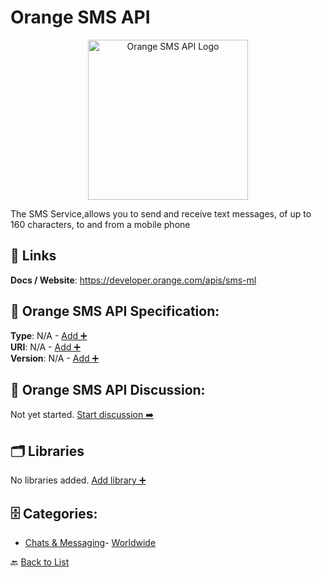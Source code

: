 # Orange SMS API
<p align="center">
    <img width="256" src="https://raw.githubusercontent.com/apis-list/apis-list/main/apis/orange-sms-api/logo_256x256.png" alt="Orange SMS API Logo"/>
</p>
The SMS Service,allows you to send and receive text messages, of up to 160 characters, to and from a mobile phone

##  🔗 Links
**Docs / Website**: https://developer.orange.com/apis/sms-ml

## 🧬 Orange SMS API Specification:
**Type**: N/A - [Add ➕](https://github.com/apis-list/apis-list/edit/main/apis.yaml#L14485)  
**URI**: N/A - [Add ➕](https://github.com/apis-list/apis-list/edit/main/apis.yaml#L14485)  
**Version**: N/A - [Add ➕](https://github.com/apis-list/apis-list/edit/main/apis.yaml#L14485)

## 💬 Orange SMS API Discussion:
Not yet started. [Start discussion ➡️](https://github.com/apis-list/apis-list/discussions/new)

## 🗂️ Libraries

No libraries added. [Add library ➕](https://github.com/apis-list/apis-list/edit/main/apis.yaml#L14485)    


## 🗄️ Categories:
- [Chats & Messaging](https://github.com/apis-list/apis-list#chats--messaging-)- [Worldwide](https://github.com/apis-list/apis-list#worldwide-)

🔙  [Back to List](https://github.com/apis-list/apis-list)
